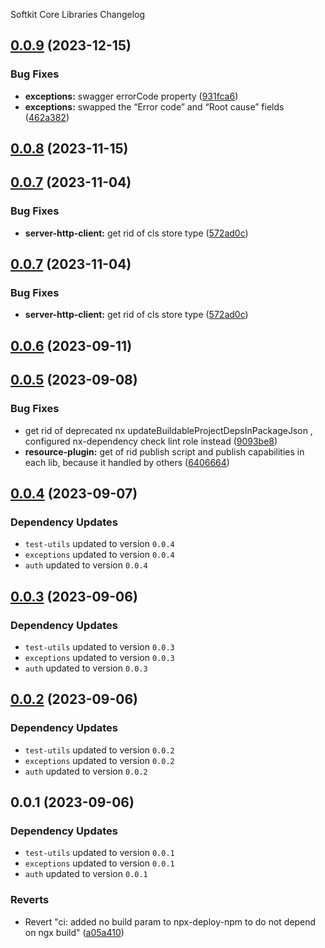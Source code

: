 Softkit Core Libraries Changelog
## [0.0.9](https://github.com/softkitit/softkit-core/compare/server-http-client-0.0.8...server-http-client-0.0.9) (2023-12-15)


### Bug Fixes

* **exceptions:** swagger errorCode property ([931fca6](https://github.com/softkitit/softkit-core/commit/931fca60b37e82457a81a20971160f1a3d27ee5d))
* **exceptions:** swapped the “Error code” and “Root cause” fields ([462a382](https://github.com/softkitit/softkit-core/commit/462a382880b889f3d4d37004d6e44b5917118238))

## [0.0.8](https://github.com/softkitit/softkit-core/compare/server-http-client-0.0.7...server-http-client-0.0.8) (2023-11-15)

## [0.0.7](https://github.com/softkitit/softkit-core/compare/server-http-client-0.0.6...server-http-client-0.0.7) (2023-11-04)


### Bug Fixes

* **server-http-client:** get rid of cls store type ([572ad0c](https://github.com/softkitit/softkit-core/commit/572ad0c78ad979836654fd26c4a17d26608f9a73))

## [0.0.7](https://github.com/saas-buildkit/saas-buildkit-core/compare/server-http-client-0.0.6...server-http-client-0.0.7) (2023-11-04)


### Bug Fixes

* **server-http-client:** get rid of cls store type ([572ad0c](https://github.com/saas-buildkit/saas-buildkit-core/commit/572ad0c78ad979836654fd26c4a17d26608f9a73))

## [0.0.6](https://github.com/saas-buildkit/saas-buildkit-core/compare/server-http-client-0.0.5...server-http-client-0.0.6) (2023-09-11)

## [0.0.5](https://github.com/saas-buildkit/saas-buildkit-core/compare/server-http-client-0.0.4...server-http-client-0.0.5) (2023-09-08)


### Bug Fixes

* get rid of deprecated nx updateBuildableProjectDepsInPackageJson , configured nx-dependency check lint role instead ([9093be8](https://github.com/saas-buildkit/saas-buildkit-core/commit/9093be892fd5f71629a6c22388e12432dacefdec))
* **resource-plugin:** get of rid publish script and publish capabilities in each lib, because it handled by others ([6406664](https://github.com/saas-buildkit/saas-buildkit-core/commit/64066640d13cfc6bf4e16055349265015d7bcd12))

## [0.0.4](https://github.com/saas-buildkit/saas-buildkit-core/compare/server-http-client-0.0.3...server-http-client-0.0.4) (2023-09-07)

### Dependency Updates

* `test-utils` updated to version `0.0.4`
* `exceptions` updated to version `0.0.4`
* `auth` updated to version `0.0.4`
## [0.0.3](https://github.com/saas-buildkit/saas-buildkit-core/compare/server-http-client-0.0.2...server-http-client-0.0.3) (2023-09-06)

### Dependency Updates

* `test-utils` updated to version `0.0.3`
* `exceptions` updated to version `0.0.3`
* `auth` updated to version `0.0.3`
## [0.0.2](https://github.com/saas-buildkit/saas-buildkit-core/compare/server-http-client-0.0.1...server-http-client-0.0.2) (2023-09-06)

### Dependency Updates

* `test-utils` updated to version `0.0.2`
* `exceptions` updated to version `0.0.2`
* `auth` updated to version `0.0.2`
## 0.0.1 (2023-09-06)

### Dependency Updates

* `test-utils` updated to version `0.0.1`
* `exceptions` updated to version `0.0.1`
* `auth` updated to version `0.0.1`

### Reverts

* Revert "ci: added no build param to npx-deploy-npm to do not depend on ngx build" ([a05a410](https://github.com/saas-buildkit/saas-buildkit-core/commit/a05a41073965039dd9656840a80144dcd6b4e180))
